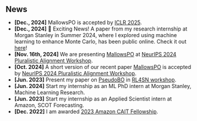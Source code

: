 <h1 id="news"></h1>

<h2 style="margin: 30px 0px 10px;">News</h2>

<ul>
<li><strong>[Dec., 2024]</strong> MallowsPO is accepted by <a href="https://openreview.net/forum?id=d8cnezVcaW">ICLR 2025</a>.</li>  
<li><strong>[Dec., 2024]</strong> 🚀 Exciting News! A paper from my research internship at Morgan Stanley in Summer 2024, where I explored using machine learning to enhance Monte Carlo, has been public online. Check it out <a href="https://arxiv.org/abs/2412.11257">here</a>!</li>
<li><strong>[Nov. 16th, 2024]</strong> We are presenting <a href="https://arxiv.org/abs/2405.14953">MallowsPO</a> at <a href="https://pluralistic-alignment.github.io">NeurIPS 2024 Pluralistic Alignment Workshop</a>.</li>
<li><strong>[Oct. 2024]</strong> A short version of our recent paper <a href="https://arxiv.org/abs/2405.14953">MallowsPO</a> is accepted by <a href="https://pluralistic-alignment.github.io">NeurIPS 2024 Pluralistic Alignment Workshop</a>.</li>
<li><strong>[Jun. 2023]</strong> Present my paper on <a href="https://arxiv.org/abs/2310.09766">PseudoBO</a> in <a href="https://indico.math.cnrs.fr/event/10541/">RL4SN workshop</a>.</li>
<li><strong>[Jun. 2024]</strong> Start my internship as an ML PhD intern at Morgan Stanley, Machine Learning Research.</li>
<li><strong>[Jun. 2023]</strong> Start my internship as an Applied Scientist intern at Amazon, SCOT Forecasting.</li>
<li><strong>[Dec. 2022]</strong> I am awarded <a href="https://www.engineering.columbia.edu/about/news/columbia-center-ai-technology-announces-2023-fellows">2023 Amazon CAIT Fellowship</a>.</li>
</ul>
